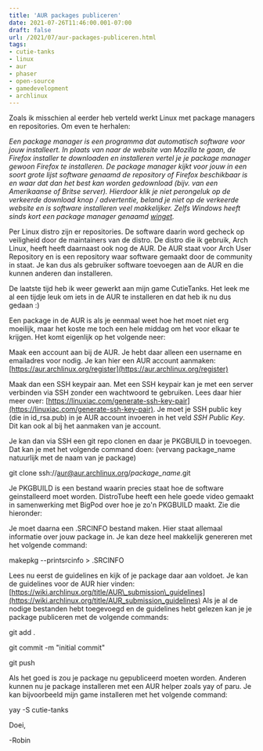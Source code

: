 ```yaml
---
title: 'AUR packages publiceren'
date: 2021-07-26T11:46:00.001-07:00
draft: false
url: /2021/07/aur-packages-publiceren.html
tags: 
- cutie-tanks
- linux
- aur
- phaser
- open-source
- gamedevelopment
- archlinux
---
```


Zoals ik misschien al eerder heb verteld werkt Linux met package managers en repositories. Om even te herhalen:

_Een package manager is een programma dat automatisch software voor jouw installeert. In plaats van naar de website van Mozilla te gaan, de Firefox installer te downloaden en installeren vertel je je package manager gewoon Firefox te installeren. De package manager kijkt voor jouw in een soort grote lijst software genaamd de repository of Firefox beschikbaar is en waar dat dan het best kan worden gedownload (bijv. van een Amerikaanse of Britse server). Hierdoor klik je niet perongeluk op de verkeerde download knop / advertentie, beland je niet op de verkeerde website en is software installeren veel makkelijker. Zelfs Windows heeft sinds kort een package manager genaamd [winget](https://docs.microsoft.com/en-us/windows/package-manager/winget/)._

Per Linux distro zijn er repositories. De software daarin word gecheck op veiligheid door de maintainers van de distro. De distro die ik gebruik, Arch Linux, heeft heeft daarnaast ook nog de AUR. De AUR staat voor Arch User Repository en is een repository waar software gemaakt door de community in staat. Je kan dus als gebruiker software toevoegen aan de AUR en die kunnen anderen dan installeren.

De laatste tijd heb ik weer gewerkt aan mijn game CutieTanks. Het leek me al een tijdje leuk om iets in de AUR te installeren en dat heb ik nu dus gedaan :)

Een package in de AUR is als je eenmaal weet hoe het moet niet erg moeilijk, maar het koste me toch een hele middag om het voor elkaar te krijgen. Het komt eigenlijk op het volgende neer:

Maak een account aan bij de AUR. Je hebt daar alleen een username en emailadres voor nodig. Je kan hier een AUR account aanmaken: [https://aur.archlinux.org/register](https://aur.archlinux.org/register)  

Maak dan een SSH keypair aan. Met een SSH keypair kan je met een server verbinden via SSH zonder een wachtwoord te gebruiken. Lees daar hier meer over: [https://linuxiac.com/generate-ssh-key-pair](https://linuxiac.com/generate-ssh-key-pair). Je moet je SSH public key (die in id\_rsa.pub) in je AUR account invoeren in het veld _SSH Public Key_. Dit kan ook al bij het aanmaken van je account.

Je kan dan via SSH een git repo clonen en daar je PKGBUILD in toevoegen. Dat kan je met het volgende command doen: (vervang package\_name natuurlijk met de naam van je package)  

git clone ssh://aur@aur.archlinux.org/_package\_name_.git

Je PKGBUILD is een bestand waarin precies staat hoe de software geinstalleerd moet worden. DistroTube heeft een hele goede video gemaakt in samenwerking met BigPod over hoe je zo'n PKGBUILD maakt. Zie die hieronder:  

  
  

Je moet daarna een .SRCINFO bestand maken. Hier staat allemaal informatie over jouw package in. Je kan deze heel makkelijk genereren met het volgende command:

makepkg --printsrcinfo > .SRCINFO

Lees nu eerst de guidelines en kijk of je package daar aan voldoet. Je kan de guidelines voor de AUR hier vinden: [https://wiki.archlinux.org/title/AUR\_submission\_guidelines](https://wiki.archlinux.org/title/AUR_submission_guidelines) Als je al de nodige bestanden hebt toegevoegd en de guidelines hebt gelezen kan je je package publiceren met de volgende commands:

git add .

git commit -m "initial commit"

git push

Als het goed is zou je package nu gepubliceerd moeten worden. Anderen kunnen nu je package installeren met een AUR helper zoals yay of paru. Je kan bijvoorbeeld mijn game installeren met het volgende command:

yay -S cutie-tanks

Doei,

\-Robin